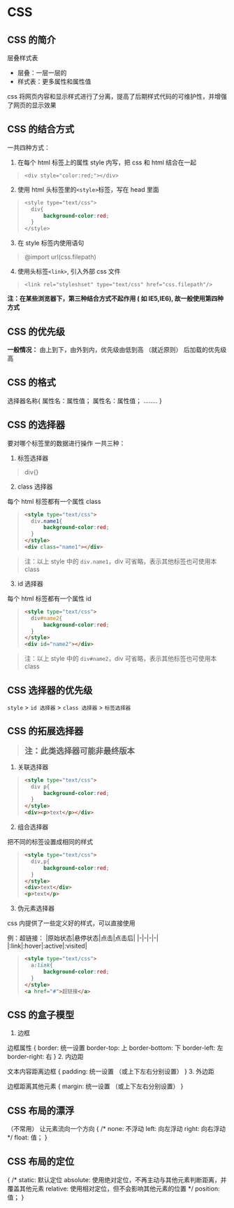 # CSS

## CSS 的简介

层叠样式表
- 层叠：一层一层的
- 样式表：更多属性和属性值

css 将网页内容和显示样式进行了分离，提高了后期样式代码的可维护性，并增强了网页的显示效果

## CSS 的结合方式

一共四种方式：

1. 在每个 html 标签上的属性 style 内写，把 css 和 html 结合在一起

> `<div style="color:red;"></div>`

2. 使用 html 头标签里的`<style>`标签，写在 head 里面

> ```css
> <style type="text/css">
> 	div{
> 		background-color:red;
> 	}
> </style>
> ```

3. 在 style 标签内使用语句

> @import url(css.filepath)

4. 使用头标签`<link>`, 引入外部 css 文件

> `<link rel="styleshset" type="text/css" href="css.filepath"/>`

**注：在某些浏览器下，第三种结合方式不起作用 ( 如 IE5,IE6), 故一般使用第四种方式**

## CSS 的优先级

**一般情况：**
由上到下，由外到内，优先级由低到高
（就近原则）
后加载的优先级高

## CSS 的格式

选择器名称{
	属性名：属性值；
	属性名：属性值；
	........
}

## CSS 的选择器

要对哪个标签里的数据进行操作
一共三种：
1. 标签选择器

> div{}

2. class 选择器

每个 html 标签都有一个属性 class

>```html
><style type="text/css">
> 	div.name1{
> 		background-color:red;
> 	}
> </style>
><div class="name1"></div>
>```

>注：以上 style 中的 `div.name1`，div 可省略，表示其他标签也可使用本 class

3. id 选择器

每个 html 标签都有一个属性 id

>```html
><style type="text/css">
> 	div#name2{
> 		background-color:red;
> 	}
> </style>
><div id="name2"></div>
>```

>注：以上 style 中的 `div#name2`，div 可省略，表示其他标签也可使用本 class

## CSS 选择器的优先级

`style` > `id 选择器` > `class 选择器` > `标签选择器`

## CSS 的拓展选择器

>**<font size=4>注：此类选择器可能非最终版本</font>**

1. 关联选择器

>```html
><style type="text/css">
> 	div p{
> 		background-color:red;
> 	}
> </style>
><div><p>text</p></div>
>```

2. 组合选择器

把不同的标签设置成相同的样式

>```html
><style type="text/css">
> 	div,p{
> 		background-color:red;
> 	}
> </style>
><div>text</div>
><p>text</p>
>```

3. 伪元素选择器

css 内提供了一些定义好的样式，可以直接使用

例：超链接：
|原始状态|悬停状态|点击|点击后|
|-|-|-|-|
|:link|:hover|:active|:visited|

>```html
><style type="text/css">
> 	a:link{
> 		background-color:red;
> 	}
> </style>
><a href="#">超链接</a>
>```

## CSS 的盒子模型

1. 边框

边框属性
{
	border: 统一设置
	border-top: 上
	border-bottom: 下
	border-left: 左
	border-right: 右
}
2. 内边距

文本内容距离边框
{
	padding: 统一设置
	（或上下左右分别设置）
}
3. 外边距

边框距离其他元素
{
	margin: 统一设置
	（或上下左右分别设置）
}

## CSS 布局的漂浮

（不常用）
让元素流向一个方向
{
	/*
	none: 不浮动
	left: 向左浮动
	right: 向右浮动
	*/
	float: 值；
}

## CSS 布局的定位

{
	/*
	static: 默认定位
	absolute: 使用绝对定位，不再主动与其他元素判断距离，并覆盖其他元素
	relative: 使用相对定位，但不会影响其他元素的位置
	*/
	position: 值；
}
